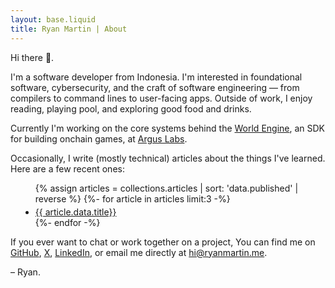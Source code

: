 ```yaml
---
layout: base.liquid
title: Ryan Martin | About
---
```


Hi there 👋.

I'm a software developer from Indonesia. I'm interested in foundational
software, cybersecurity, and the craft of software engineering — from compilers
to command lines to user-facing apps. Outside of work, I enjoy reading, playing
pool, and exploring good food and drinks.

Currently I'm working on the core systems behind the
<a href="https://github.com/argus-labs/world-engine">World Engine</a>, an SDK
for building onchain games, at <a href="https://argus.gg">Argus Labs</a>.

<!-- placeholder for any previous exp -->

Occasionally, I write (mostly technical) articles about the things I've
learned. Here are a few recent ones:

<ul style="margin-left: 1rem">
  {% assign articles = collections.articles | sort: 'data.published' | reverse %}
  {%- for article in articles limit:3 -%}
    <li style="margin-top: .25rem;">
      <a href="{{ article.page.url }}">{{ article.data.title}}</a>
    </li>
  {%- endfor -%}
</ul>


If you ever want to chat or work together on a project, You can find me on
[GitHub](https://github.com/rmrt1n), [X](https://x.com/gud_mornign),
[LinkedIn](https://linkedin.com/in/ryanmrt1n), or email me directly at
[hi@ryanmartin.me](mailto:hi@ryanmartin.me).

– Ryan.
